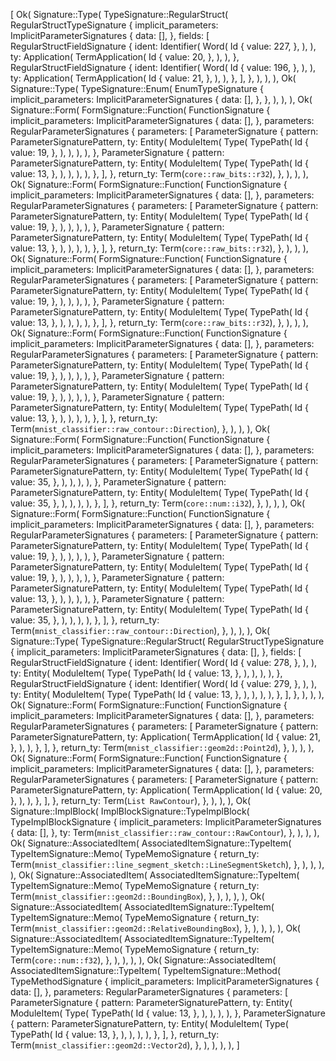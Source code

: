 [
    Ok(
        Signature::Type(
            TypeSignature::RegularStruct(
                RegularStructTypeSignature {
                    implicit_parameters: ImplicitParameterSignatures {
                        data: [],
                    },
                    fields: [
                        RegularStructFieldSignature {
                            ident: Identifier(
                                Word(
                                    Id {
                                        value: 227,
                                    },
                                ),
                            ),
                            ty: Application(
                                TermApplication(
                                    Id {
                                        value: 20,
                                    },
                                ),
                            ),
                        },
                        RegularStructFieldSignature {
                            ident: Identifier(
                                Word(
                                    Id {
                                        value: 196,
                                    },
                                ),
                            ),
                            ty: Application(
                                TermApplication(
                                    Id {
                                        value: 21,
                                    },
                                ),
                            ),
                        },
                    ],
                },
            ),
        ),
    ),
    Ok(
        Signature::Type(
            TypeSignature::Enum(
                EnumTypeSignature {
                    implicit_parameters: ImplicitParameterSignatures {
                        data: [],
                    },
                },
            ),
        ),
    ),
    Ok(
        Signature::Form(
            FormSignature::Function(
                FunctionSignature {
                    implicit_parameters: ImplicitParameterSignatures {
                        data: [],
                    },
                    parameters: RegularParameterSignatures {
                        parameters: [
                            ParameterSignature {
                                pattern: ParameterSignaturePattern,
                                ty: Entity(
                                    ModuleItem(
                                        Type(
                                            TypePath(
                                                Id {
                                                    value: 19,
                                                },
                                            ),
                                        ),
                                    ),
                                ),
                            },
                            ParameterSignature {
                                pattern: ParameterSignaturePattern,
                                ty: Entity(
                                    ModuleItem(
                                        Type(
                                            TypePath(
                                                Id {
                                                    value: 13,
                                                },
                                            ),
                                        ),
                                    ),
                                ),
                            },
                        ],
                    },
                    return_ty: Term(`core::raw_bits::r32`),
                },
            ),
        ),
    ),
    Ok(
        Signature::Form(
            FormSignature::Function(
                FunctionSignature {
                    implicit_parameters: ImplicitParameterSignatures {
                        data: [],
                    },
                    parameters: RegularParameterSignatures {
                        parameters: [
                            ParameterSignature {
                                pattern: ParameterSignaturePattern,
                                ty: Entity(
                                    ModuleItem(
                                        Type(
                                            TypePath(
                                                Id {
                                                    value: 19,
                                                },
                                            ),
                                        ),
                                    ),
                                ),
                            },
                            ParameterSignature {
                                pattern: ParameterSignaturePattern,
                                ty: Entity(
                                    ModuleItem(
                                        Type(
                                            TypePath(
                                                Id {
                                                    value: 13,
                                                },
                                            ),
                                        ),
                                    ),
                                ),
                            },
                        ],
                    },
                    return_ty: Term(`core::raw_bits::r32`),
                },
            ),
        ),
    ),
    Ok(
        Signature::Form(
            FormSignature::Function(
                FunctionSignature {
                    implicit_parameters: ImplicitParameterSignatures {
                        data: [],
                    },
                    parameters: RegularParameterSignatures {
                        parameters: [
                            ParameterSignature {
                                pattern: ParameterSignaturePattern,
                                ty: Entity(
                                    ModuleItem(
                                        Type(
                                            TypePath(
                                                Id {
                                                    value: 19,
                                                },
                                            ),
                                        ),
                                    ),
                                ),
                            },
                            ParameterSignature {
                                pattern: ParameterSignaturePattern,
                                ty: Entity(
                                    ModuleItem(
                                        Type(
                                            TypePath(
                                                Id {
                                                    value: 13,
                                                },
                                            ),
                                        ),
                                    ),
                                ),
                            },
                        ],
                    },
                    return_ty: Term(`core::raw_bits::r32`),
                },
            ),
        ),
    ),
    Ok(
        Signature::Form(
            FormSignature::Function(
                FunctionSignature {
                    implicit_parameters: ImplicitParameterSignatures {
                        data: [],
                    },
                    parameters: RegularParameterSignatures {
                        parameters: [
                            ParameterSignature {
                                pattern: ParameterSignaturePattern,
                                ty: Entity(
                                    ModuleItem(
                                        Type(
                                            TypePath(
                                                Id {
                                                    value: 19,
                                                },
                                            ),
                                        ),
                                    ),
                                ),
                            },
                            ParameterSignature {
                                pattern: ParameterSignaturePattern,
                                ty: Entity(
                                    ModuleItem(
                                        Type(
                                            TypePath(
                                                Id {
                                                    value: 19,
                                                },
                                            ),
                                        ),
                                    ),
                                ),
                            },
                            ParameterSignature {
                                pattern: ParameterSignaturePattern,
                                ty: Entity(
                                    ModuleItem(
                                        Type(
                                            TypePath(
                                                Id {
                                                    value: 13,
                                                },
                                            ),
                                        ),
                                    ),
                                ),
                            },
                        ],
                    },
                    return_ty: Term(`mnist_classifier::raw_contour::Direction`),
                },
            ),
        ),
    ),
    Ok(
        Signature::Form(
            FormSignature::Function(
                FunctionSignature {
                    implicit_parameters: ImplicitParameterSignatures {
                        data: [],
                    },
                    parameters: RegularParameterSignatures {
                        parameters: [
                            ParameterSignature {
                                pattern: ParameterSignaturePattern,
                                ty: Entity(
                                    ModuleItem(
                                        Type(
                                            TypePath(
                                                Id {
                                                    value: 35,
                                                },
                                            ),
                                        ),
                                    ),
                                ),
                            },
                            ParameterSignature {
                                pattern: ParameterSignaturePattern,
                                ty: Entity(
                                    ModuleItem(
                                        Type(
                                            TypePath(
                                                Id {
                                                    value: 35,
                                                },
                                            ),
                                        ),
                                    ),
                                ),
                            },
                        ],
                    },
                    return_ty: Term(`core::num::i32`),
                },
            ),
        ),
    ),
    Ok(
        Signature::Form(
            FormSignature::Function(
                FunctionSignature {
                    implicit_parameters: ImplicitParameterSignatures {
                        data: [],
                    },
                    parameters: RegularParameterSignatures {
                        parameters: [
                            ParameterSignature {
                                pattern: ParameterSignaturePattern,
                                ty: Entity(
                                    ModuleItem(
                                        Type(
                                            TypePath(
                                                Id {
                                                    value: 19,
                                                },
                                            ),
                                        ),
                                    ),
                                ),
                            },
                            ParameterSignature {
                                pattern: ParameterSignaturePattern,
                                ty: Entity(
                                    ModuleItem(
                                        Type(
                                            TypePath(
                                                Id {
                                                    value: 19,
                                                },
                                            ),
                                        ),
                                    ),
                                ),
                            },
                            ParameterSignature {
                                pattern: ParameterSignaturePattern,
                                ty: Entity(
                                    ModuleItem(
                                        Type(
                                            TypePath(
                                                Id {
                                                    value: 13,
                                                },
                                            ),
                                        ),
                                    ),
                                ),
                            },
                            ParameterSignature {
                                pattern: ParameterSignaturePattern,
                                ty: Entity(
                                    ModuleItem(
                                        Type(
                                            TypePath(
                                                Id {
                                                    value: 35,
                                                },
                                            ),
                                        ),
                                    ),
                                ),
                            },
                        ],
                    },
                    return_ty: Term(`mnist_classifier::raw_contour::Direction`),
                },
            ),
        ),
    ),
    Ok(
        Signature::Type(
            TypeSignature::RegularStruct(
                RegularStructTypeSignature {
                    implicit_parameters: ImplicitParameterSignatures {
                        data: [],
                    },
                    fields: [
                        RegularStructFieldSignature {
                            ident: Identifier(
                                Word(
                                    Id {
                                        value: 278,
                                    },
                                ),
                            ),
                            ty: Entity(
                                ModuleItem(
                                    Type(
                                        TypePath(
                                            Id {
                                                value: 13,
                                            },
                                        ),
                                    ),
                                ),
                            ),
                        },
                        RegularStructFieldSignature {
                            ident: Identifier(
                                Word(
                                    Id {
                                        value: 279,
                                    },
                                ),
                            ),
                            ty: Entity(
                                ModuleItem(
                                    Type(
                                        TypePath(
                                            Id {
                                                value: 13,
                                            },
                                        ),
                                    ),
                                ),
                            ),
                        },
                    ],
                },
            ),
        ),
    ),
    Ok(
        Signature::Form(
            FormSignature::Function(
                FunctionSignature {
                    implicit_parameters: ImplicitParameterSignatures {
                        data: [],
                    },
                    parameters: RegularParameterSignatures {
                        parameters: [
                            ParameterSignature {
                                pattern: ParameterSignaturePattern,
                                ty: Application(
                                    TermApplication(
                                        Id {
                                            value: 21,
                                        },
                                    ),
                                ),
                            },
                        ],
                    },
                    return_ty: Term(`mnist_classifier::geom2d::Point2d`),
                },
            ),
        ),
    ),
    Ok(
        Signature::Form(
            FormSignature::Function(
                FunctionSignature {
                    implicit_parameters: ImplicitParameterSignatures {
                        data: [],
                    },
                    parameters: RegularParameterSignatures {
                        parameters: [
                            ParameterSignature {
                                pattern: ParameterSignaturePattern,
                                ty: Application(
                                    TermApplication(
                                        Id {
                                            value: 20,
                                        },
                                    ),
                                ),
                            },
                        ],
                    },
                    return_ty: Term(`List RawContour`),
                },
            ),
        ),
    ),
    Ok(
        Signature::ImplBlock(
            ImplBlockSignature::TypeImplBlock(
                TypeImplBlockSignature {
                    implicit_parameters: ImplicitParameterSignatures {
                        data: [],
                    },
                    ty: Term(`mnist_classifier::raw_contour::RawContour`),
                },
            ),
        ),
    ),
    Ok(
        Signature::AssociatedItem(
            AssociatedItemSignature::TypeItem(
                TypeItemSignature::Memo(
                    TypeMemoSignature {
                        return_ty: Term(`mnist_classifier::line_segment_sketch::LineSegmentSketch`),
                    },
                ),
            ),
        ),
    ),
    Ok(
        Signature::AssociatedItem(
            AssociatedItemSignature::TypeItem(
                TypeItemSignature::Memo(
                    TypeMemoSignature {
                        return_ty: Term(`mnist_classifier::geom2d::BoundingBox`),
                    },
                ),
            ),
        ),
    ),
    Ok(
        Signature::AssociatedItem(
            AssociatedItemSignature::TypeItem(
                TypeItemSignature::Memo(
                    TypeMemoSignature {
                        return_ty: Term(`mnist_classifier::geom2d::RelativeBoundingBox`),
                    },
                ),
            ),
        ),
    ),
    Ok(
        Signature::AssociatedItem(
            AssociatedItemSignature::TypeItem(
                TypeItemSignature::Memo(
                    TypeMemoSignature {
                        return_ty: Term(`core::num::f32`),
                    },
                ),
            ),
        ),
    ),
    Ok(
        Signature::AssociatedItem(
            AssociatedItemSignature::TypeItem(
                TypeItemSignature::Method(
                    TypeMethodSignature {
                        implicit_parameters: ImplicitParameterSignatures {
                            data: [],
                        },
                        parameters: RegularParameterSignatures {
                            parameters: [
                                ParameterSignature {
                                    pattern: ParameterSignaturePattern,
                                    ty: Entity(
                                        ModuleItem(
                                            Type(
                                                TypePath(
                                                    Id {
                                                        value: 13,
                                                    },
                                                ),
                                            ),
                                        ),
                                    ),
                                },
                                ParameterSignature {
                                    pattern: ParameterSignaturePattern,
                                    ty: Entity(
                                        ModuleItem(
                                            Type(
                                                TypePath(
                                                    Id {
                                                        value: 13,
                                                    },
                                                ),
                                            ),
                                        ),
                                    ),
                                },
                            ],
                        },
                        return_ty: Term(`mnist_classifier::geom2d::Vector2d`),
                    },
                ),
            ),
        ),
    ),
]
